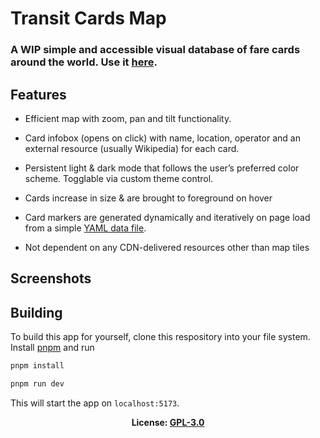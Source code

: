 # Transit Cards Map

### A WIP simple and accessible visual database of fare cards around the world. Use it [here](https://transitcards.pages.dev/).

## Features

- Efficient map with zoom, pan and tilt functionality.

- Card infobox (opens on click) with name, location, operator and an external resource (usually Wikipedia) for each card.

- Persistent light & dark mode that follows the user’s preferred color scheme. Togglable via custom theme control.

- Cards increase in size & are brought to foreground on hover

- Card markers are generated dynamically and iteratively on page load from a simple [YAML data file](https://github.com/sudolev/TransitCardsMap/blob/main/static/data/cards.yml).

- Not dependent on any CDN-delivered resources other than map tiles

## Screenshots



## Building

To build this app for yourself, clone this respository into your file system. Install [pnpm](https://pnpm.io/installation) and run

```bash
pnpm install

pnpm run dev
```

This will start the app on `localhost:5173`.

<p align="center">
<b>License: <a href="https://github.com/sudolev/TransitCardsMap/blob/main/LICENSE" target="_blank">GPL-3.0</a></b>
</p>
